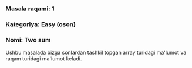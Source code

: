 <h3>Masala raqami: 1</h3>
<h3>Kategoriya: Easy (oson)</h3>
<h3>Nomi: Two sum</h3>

<p>Ushbu masalada bizga sonlardan tashkil topgan array turidagi ma'lumot va raqam turidagi ma'lumot keladi.</p>
